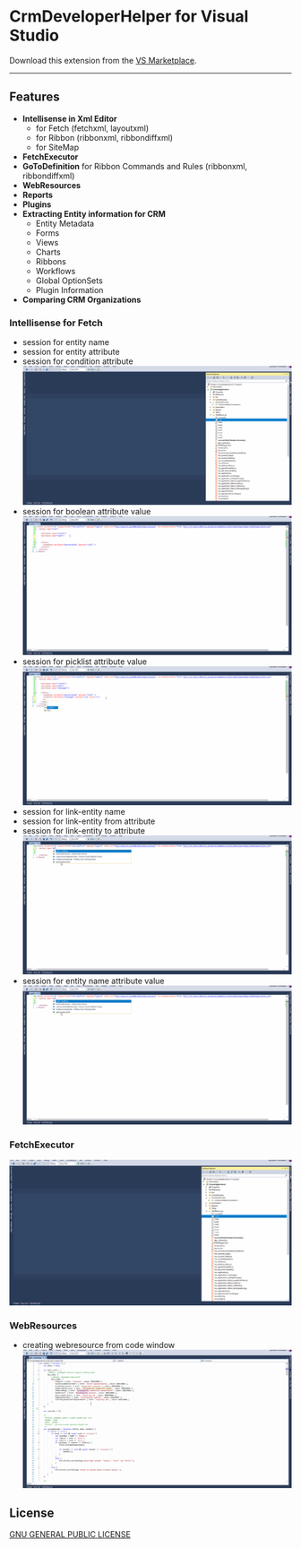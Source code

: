 # CrmDeveloperHelper for Visual Studio

Download this extension from the [VS Marketplace](https://marketplace.visualstudio.com/items?itemName=NaviconPonomarevDmitry.CrmDeveloperHelper).

---------------------------------------

## Features

- **Intellisense in Xml Editor**
  - for Fetch (fetchxml, layoutxml)
  - for Ribbon (ribbonxml, ribbondiffxml)
  - for SiteMap
- **FetchExecutor**
- **GoToDefinition** for Ribbon Commands and Rules (ribbonxml, ribbondiffxml)
- **WebResources**
- **Reports**
- **Plugins**
- **Extracting Entity information for CRM**
  - Entity Metadata
  - Forms
  - Views
  - Charts
  - Ribbons
  - Workflows
  - Global OptionSets
  - Plugin Information
- **Comparing CRM Organizations**

### Intellisense for Fetch
  - session for entity name
  - session for entity attribute
  - session for condition attribute  
![Entity](_readme/intellisense-fetch-attribute.gif)
  - session for boolean attribute value
![Boolean Value](_readme/intellisense-fetch-booleanvalue.gif)
  - session for picklist attribute value
![Picklist Value](_readme/intellisense-fetch-picklistvalue.gif)
  - session for link-entity name
  - session for link-entity from attribute
  - session for link-entity to attribute  
![Linked-Entity Name](_readme/intellisense-fetch-entitynamevalue.gif)
  - session for entity name attribute value
![Entity Name Value](_readme/intellisense-fetch-entitynamevalue.gif)

### FetchExecutor
![Entity](_readme/intellisense-fetch-attribute.gif)

### WebResources
  - creating webresource from code window
![Creating WebResource](_readme/webresource_code_create.gif)

## License
[GNU GENERAL PUBLIC LICENSE](LICENSE.md)
